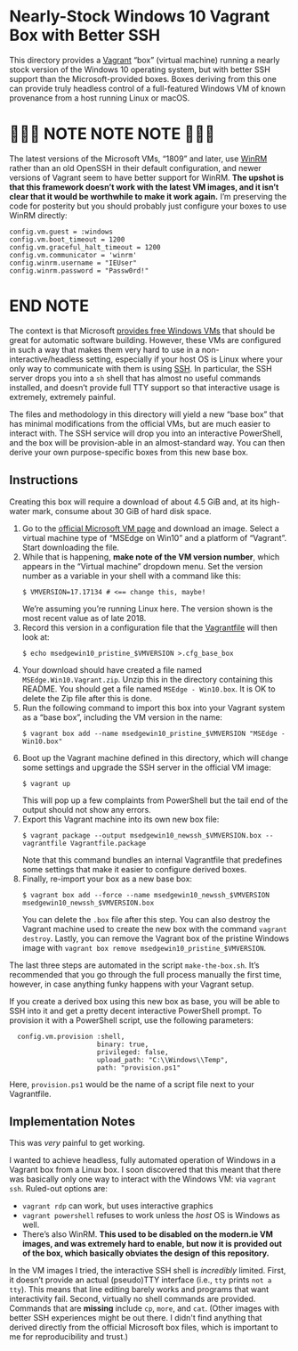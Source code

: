 # Nearly-Stock Windows 10 Vagrant Box with Better SSH

This directory provides a [Vagrant](https://www.vagrantup.com/) “box” (virtual
machine) running a nearly stock version of the Windows 10 operating system,
but with better SSH support than the Microsoft-provided boxes. Boxes deriving
from this one can provide truly headless control of a full-featured Windows VM
of known provenance from a host running Linux or macOS.

# 🚨🚨🚨 NOTE NOTE NOTE 🚨🚨🚨

The latest versions of the Microsoft VMs, “1809” and later, use [WinRM] rather
than an old OpenSSH in their default configuration, and newer versions of
Vagrant seem to have better support for WinRM. **The upshot is that this
framework doesn’t work with the latest VM images, and it isn’t clear that it
would be worthwhile to make it work again.** I’m preserving the code for
posterity but you should probably just configure your boxes to use WinRM directly:

```
config.vm.guest = :windows
config.vm.boot_timeout = 1200
config.vm.graceful_halt_timeout = 1200
config.vm.communicator = 'winrm'
config.winrm.username = "IEUser"
config.winrm.password = "Passw0rd!"
```

[WinRM]: https://docs.microsoft.com/en-us/windows/win32/winrm/portal

# END NOTE

The context is that Microsoft
[provides free Windows VMs](https://developer.microsoft.com/en-us/microsoft-edge/tools/vms/)
that should be great for automatic software building. However, these VMs are
configured in such a way that makes them very hard to use in a
non-interactive/headless setting, especially if your host OS is Linux where
your only way to communicate with them is using
[SSH](https://en.wikipedia.org/wiki/Secure_Shell). In particular, the SSH
server drops you into a `sh` shell that has almost no useful commands
installed, and doesn’t provide full TTY support so that interactive usage is
extremely, extremely painful.

The files and methodology in this directory will yield a new “base box” that
has minimal modifications from the official VMs, but are much easier to
interact with. The SSH service will drop you into an interactive PowerShell,
and the box will be provision-able in an almost-standard way. You can then
derive your own purpose-specific boxes from this new base box.

## Instructions

Creating this box will require a download of about 4.5 GiB and, at its
high-water mark, consume about 30 GiB of hard disk space.

1. Go to the
   [official Microsoft VM page](https://developer.microsoft.com/en-us/microsoft-edge/tools/vms/)
   and download an image. Select a virtual machine type of “MSEdge on Win10”
   and a platform of “Vagrant”. Start downloading the file.
2. While that is happening, **make note of the VM version number**, which
   appears in the “Virtual machine” dropdown menu. Set the version number as a
   variable in your shell with a command like this:
   ```
   $ VMVERSION=17.17134 # <== change this, maybe!
   ```
   We’re assuming you’re running Linux here. The version shown is the most
   recent value as of late 2018.
3. Record this version in a configuration file that the
   [Vagrantfile](https://www.vagrantup.com/docs/vagrantfile/) will then look
   at:
   ```
   $ echo msedgewin10_pristine_$VMVERSION >.cfg_base_box
   ```
4. Your download should have created a file named `MSEdge.Win10.Vagrant.zip`.
   Unzip this in the directory containing this README. You should get a file
   named `MSEdge - Win10.box`. It is OK to delete the Zip file after this is
   done.
5. Run the following command to import this box into your Vagrant system as a
   “base box”, including the VM version in the name:
   ```
   $ vagrant box add --name msedgewin10_pristine_$VMVERSION "MSEdge - Win10.box"
   ```
6. Boot up the Vagrant machine defined in this directory, which will change some
   settings and upgrade the SSH server in the official VM image:
   ```
   $ vagrant up
   ```
   This will pop up a few complaints from PowerShell but the tail end of the output
   should not show any errors.
7. Export this Vagrant machine into its own new box file:
   ```
   $ vagrant package --output msedgewin10_newssh_$VMVERSION.box --vagrantfile Vagrantfile.package
   ```
   Note that this command bundles an internal Vagrantfile that predefines some settings
   that make it easier to configure derived boxes.
8. Finally, re-import your box as a new base box:
   ```
   $ vagrant box add --force --name msedgewin10_newssh_$VMVERSION msedgewin10_newssh_$VMVERSION.box
   ```
   You can delete the `.box` file after this step. You can also destroy the
   Vagrant machine used to create the new box with the command `vagrant
   destroy`. Lastly, you can remove the Vagrant box of the pristine Windows
   image with `vagrant box remove msedgewin10_pristine_$VMVERSION`.

The last three steps are automated in the script `make-the-box.sh`. It’s
recommended that you go through the full process manually the first time,
however, in case anything funky happens with your Vagrant setup.

If you create a derived box using this new box as base, you will be able to
SSH into it and get a pretty decent interactive PowerShell prompt. To
provision it with a PowerShell script, use the following parameters:

```
  config.vm.provision :shell,
                      binary: true,
                      privileged: false,
                      upload_path: "C:\\Windows\\Temp",
                      path: "provision.ps1"
```

Here, `provision.ps1` would be the name of a script file next to your Vagrantfile.


## Implementation Notes

This was *very* painful to get working.

I wanted to achieve headless, fully automated operation of Windows in a
Vagrant box from a Linux box. I soon discovered that this meant that there was
basically only one way to interact with the Windows VM: via `vagrant ssh`.
Ruled-out options are:

- `vagrant rdp` can work, but uses interactive graphics
- `vagrant powershell` refuses to work unless the *host* OS is Windows as
  well.
- There’s also WinRM. **This used to be disabled on the modern.ie VM images,
  and was extremely hard to enable, but now it is provided out of the box,
  which basically obviates the design of this repository.**

In the VM images I tried, the interactive SSH shell is *incredibly* limited.
First, it doesn’t provide an actual (pseudo)TTY interface (i.e., `tty` prints
`not a tty`). This means that line editing barely works and programs that want
interactivity fail. Second, virtually no shell commands are provided. Commands
that are **missing** include `cp`, `more`, and `cat`. (Other images with
better SSH experiences might be out there. I didn't find anything that derived
directly from the official Microsoft box files, which is important to me for
reproducibility and trust.)
